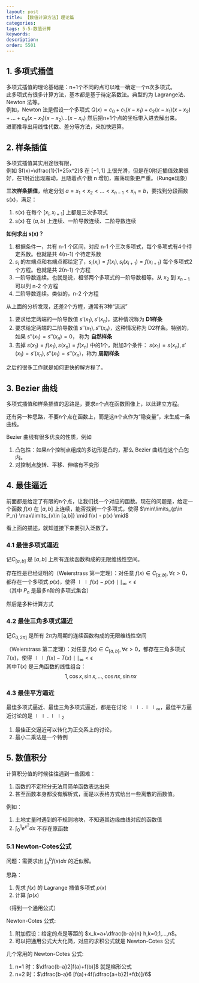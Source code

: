 ```yaml
---
layout: post
title: 【数值计算方法】理论篇
categories:
tags: 5-5-数值计算
keywords:
description:
order: 5501
---
```




## 1. 多项式插值

多项式插值的理论基础是：n+1个不同的点可以唯一确定一个n次多项式。  
此多项式有很多计算方法，基本都是基于待定系数法。典型的为 Lagrange法、Newton 法等。  
例如，Newton 法是假设一个多项式 $Q(x)=c_0+c_1(x-x_1)+c_2(x-x_1)(x-x_2)+...+c_n(x-x_1)(x-x_2)...(x-x_n)$ 然后把n+1个点的坐标带入进去解出来。  
进而推导出用线性代数、差分等方法，来加快运算。

## 2. 样条插值

多项式插值其实用途很有限，  
例如 $f(x)=\dfrac{1}{1+25x^2}$ 在 $[-1,1]$ 上很光滑，但是在0附近插值效果很好，在1附近出现震动，且随着点个数 n 增加，震荡现象更严重。（Runge现象）


**三次样条插值**，给定分划 $a = x_1 \lt x_2 \lt ... \lt x_{n-1} \lt x_n = b$，要找到分段函数 s(x)，满足：
1. s(x) 在每个 $[x_i,x_{i+1}]$ 上都是三次多项式
2. s(x) 在 $(a,b)$ 上连续、一阶导数连续、二阶导数连续

**如何求出 s(x)？**
1. 根据条件一，共有 n-1 个区间，对应 n-1 个三次多项式，每个多项式有4个待定系数。也就是共 4(n-1) 个待定系数  
2. $s_i$ 的左端点和右端点都给定了，$s_i(x_i)=f(x_i), s_i(x_{i+1}) = f(x_{i+1})$ 每个多项式2个方程。也就是共 2(n-1) 个方程  
3. 一阶导数连续。也就是说，相邻两个多项式的一阶导数相等。从 $x_2$ 到 $x_{n-1}$ 可以列 n-2 个方程
4. 二阶导数连续。类似的，n-2 个方程

从上面的分析发现，还差2个方程，通常有3种“流派”
1. 要求给定两端的一阶导数值 $s'(x_1), s'(x_n)$，这种情况称为 **D1样条**
2. 要求给定两端的二阶导数值 $s''(x_1), s''(x_n)$，这种情况称为 D2样条。特别的，如果 $s''(x_1) = s''(x_n) = 0$， 称为 **自然样条**
3. 去掉 $s(x_1)=f(x_1),s(x_n)=f(x_n)$ 中的1个，附加3个条件：
$s(x_1) = s(x_n), s'(x_1) = s'(x_n), s''(x_1) = s''(x_n)$，称为 **周期样条**

之后的很多工作就是如何更快的解方程了。


## 3. Bezier 曲线

多项式插值和样条插值的思路是，要求n个点在函数图像上，以此建立方程。  

还有另一种思路，不要n个点在函数上，而是这n个点作为“隐变量”，来生成一条曲线。

Bezier 曲线有很多优良的性质，例如
1. 凸包性：如果n个控制点组成的多边形是凸的，那么 Bezier 曲线在这个凸包内。
2. 对控制点旋转、平移、伸缩有不变形


## 4. 最佳逼近

前面都是给定了有限的n个点，让我们找一个对应的函数。现在的问题是，给定一个函数 $f(x)$ 在 $[a,b]$ 上连续，能否找到一个多项式，使得 $\min\limits_{p\in P_n} \max\limits_{x\in [a,b]} \mid f(x) - p(x) \mid$  


看上面的描述，就知道接下来要引入泛数了。  

### 4.1 最佳多项式逼近

记$C_{[a,b]}$ 是 $[a,b]$ 上所有连续函数构成的无限维线性空间。  

存在性是已经证明的（Weierstrass 第一定理）：对任意 $f(x) \in C_{[a,b]},\forall \epsilon>0$，都存在一个多项式 $p(x)$，使得 $\mid\mid f(x) - p(x) \mid\mid_\infty \lt \epsilon$  
（其中 $P_n$ 是最多n阶的多项式集合）


然后是多种计算方式


### 4.2 最佳三角多项式逼近

记$C_{0,2\pi]}$ 是所有 $2\pi$为周期的连续函数构成的无限维线性空间


（Weierstrass 第二定理）：对任意 $f(x) \in C_{[a,b]},\forall \epsilon>0$，都存在三角多项式 $T(x)$，使得 $\mid\mid f(x) -T(x) \mid\mid_\infty \lt \epsilon$  
其中$T(x)$ 是三角函数的线性组合： $$1,\cos x,\sin x,...,\cos nx,\sin nx$$


### 4.3 最佳平方逼近

最佳多项式逼近、最佳三角多项式逼近，都是在讨论 $\mid\mid .\mid\mid_{\infty}$，最佳平方逼近讨论的是 $\mid\mid . \mid \mid_2$

1. 最佳正交逼近可以转化为正交系上的讨论，
2. 最小二乘法是一个特例


## 5. 数值积分

计算积分值的时候往往遇到一些困难：
1. 函数的不定积分无法用简单函数表达出来
2. 甚至函数本身都没有解析式，而是以表格方式给出一些离散的函数值。

例如：
1. 土地丈量时遇到的不规则地块，不知道其边缘曲线对应的函数值
2. $\int_0^1 e^{x^2}dx$ 不存在原函数


### 5.1 Newton-Cotes公式

问题：需要求出 $\int_a^b f(x) dx$ 的近似解。

思路：
1. 先求 $f(x)$ 的 Lagrange 插值多项式 $p(x)$  
2. 计算 $\int p(x)$

（得到一个通用公式）

Newton-Cotes 公式:
1. 附加假设：给定的点是等距的 $x_k=a+\dfrac{b-a}{n} h,k=0,1,...,n$。
2. 可以把通用公式大大化简，对应的求积公式就是 Newton-Cotes 公式


几个常用的 Newton-Cotes 公式:
1. n=1 时：$\dfrac{b-a}2[f(a)+f(b)]$ 就是梯形公式
2. n=2 时：$\dfrac{b-a}6 [f(a)+4f(\dfrac{a+b}2)+f(b)]/6$
